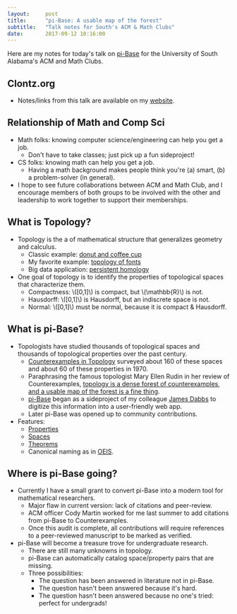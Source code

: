```yaml
---
layout:     post
title:      "pi-Base: A usable map of the forest"
subtitle:   "Talk notes for South's ACM & Math Clubs"
date:       2017-09-12 10:16:00
---
```


Here are my notes for today's talk on [pi-Base][pi-base] for
the University of South Alabama's ACM and Math Clubs.

## Clontz.org

- Notes/links from this talk are available on my [website](http://clontz.org).

## Relationship of Math and Comp Sci

- Math folks: knowing computer science/engineering can help you get a job.
    - Don't have to take classes; just pick up a fun sideproject!
- CS folks: knowing math can help you get a job.
    - Having a math background makes people think you're (a) smart,
      (b) a problem-solver (in general).
- I hope to see future collaborations between ACM and Math Club, and I
  encourage members of both groups to be involved with the other and
  leadership to work together to support their memberships.

## What is Topology?

- Topology is the a of mathematical structure that generalizes geometry
  and calculus.
    - Classic example: [donut and coffee cup][donut]
    - My favorite example: [topology of fonts][font-puzzle]
    - Big data application: [persistent homology][ph]
- One goal of topology is to identify the properties of topological spaces
  that characterize them.
    - Compactness: \\([0,1]\\) is compact, but
      \\(\mathbb{R}\\) is not.
    - Hausdorff: \\([0,1]\\) is Hausdorff, but an indiscrete space is not.
    - Normal: \\([0,1]\\) must be normal, because it is compact & Hausdorff.

## What is pi-Base?

- Topologists have studied thousands of topological spaces and thousands of
  topological properties over the past century.
    - [Counterexamples in Topology][counterexamples] surveyed about 160 of
      these spaces and about 60 of these properties in 1970.
    - Paraphrasing the famous topologist Mary Ellen Rudin in her
      review of Counterexamples,
      [topology is a dense forest of counterexamples, and a usable map of the forest is a fine thing][rudin-quote].
    - [pi-Base][pi-base] began as a sideproject of my colleague
      [James Dabbs][dabbs] to digitize this information into a user-friendly
      web app.
    - Later pi-Base was opened up to community contributions.
- Features:
    - [Properties][properties]
    - [Spaces][spaces]
    - [Theorems][theorems]
    - Canonical naming as in [OEIS][oeis].

## Where is pi-Base going?

- Currently I have a small grant to convert pi-Base into a modern tool for
  mathematical researchers.
    - Major flaw in current version: lack of citations and peer-review.
    - ACM officer Cody Martin worked for me last summer to add citations
      from pi-Base to Counterexamples.
    - Once this audit is complete, all contributions will require references
      to a peer-reviewed manuscript to be marked as verified.
- pi-Base will become a treasure trove for undergraduate research.
    - There are still many unknowns in topology.
    - pi-Base can automatically catalog space/property pairs that are missing.
    - Three possibilities:
        - The question has been answered in literature not in pi-Base.
        - The question hasn't been answered because it's hard.
        - The question hasn't been answered because no one's tried: perfect
          for undergrads!

[pi-base]: http://pi-base.org
[donut]: https://en.wikipedia.org/wiki/Topology#/media/File:Mug_and_Torus_morph.gif
[ph]: https://www.math.upenn.edu/~ghrist/preprints/barcodes.pdf
[font-puzzle]: http://mappmath.org/puzzles/
[counterexamples]: https://en.wikipedia.org/wiki/Counterexamples_in_Topology
[dabbs]: http://jdabbs.com/
[properties]: https://topology.jdabbs.com/properties/P000013
[spaces]: https://topology.jdabbs.com/spaces/S000026
[theorems]: https://topology.jdabbs.com/spaces/S000026/properties/P000013
[rudin-quote]: http://www.jstor.org/stable/2318037?origin=crossref&seq=2#page_scan_tab_contents
[oeis]: http://oeis.org/A000045
